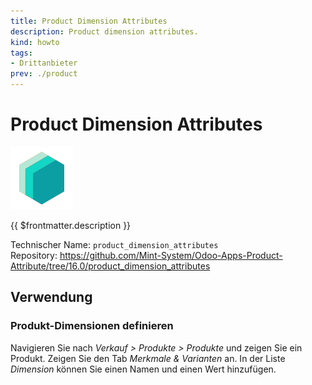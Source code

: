 ```yaml
---
title: Product Dimension Attributes
description: Product dimension attributes.
kind: howto
tags:
- Drittanbieter
prev: ./product
---
```

# Product Dimension Attributes
![icon_oms_box](attachments/icons_odoo_mint_system.png)

{{ $frontmatter.description }}

Technischer Name: `product_dimension_attributes`\
Repository: <https://github.com/Mint-System/Odoo-Apps-Product-Attribute/tree/16.0/product_dimension_attributes>

## Verwendung

### Produkt-Dimensionen definieren

Navigieren Sie nach *Verkauf > Produkte > Produkte* und zeigen Sie ein Produkt. Zeigen Sie den Tab *Merkmale & Varianten* an. In der Liste *Dimension* können Sie einen Namen und einen Wert hinzufügen.